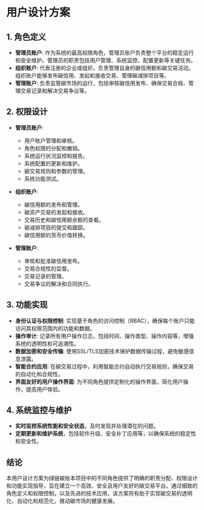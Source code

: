 
# 用户设计方案

## 1. 角色定义

- **管理员账户**: 作为系统的最高权限角色，管理员账户负责整个平台的稳定运行和安全维护。管理员的职责包括用户管理、系统监控、配置更新等关键任务。
- **组织账户**: 代表注册的企业或组织，负责管理自身的碳信用额和碳交易活动。组织账户能够发布碳信用、发起和接收交易、管理碳减排项目等。
- **管理账户**: 负责监管碳市场的运行，包括审核碳信用发布、确保交易合规、管理交易记录和解决交易争议等。

## 2. 权限设计

- **管理员账户**:
  - 用户账户管理和审核。
  - 角色权限的分配和撤销。
  - 系统运行状况监控和报告。
  - 系统配置的更新和维护。
  - 碳交易规则和参数的管理。
  - 系统功能测试。

- **组织账户**:
  - 碳信用额的发布和管理。
  - 碳资产交易的发起和接收。
  - 交易历史和碳信用额余额的查看。
  - 碳减排项目的提交和跟踪。
  - 碳信用额的货币价值转换。

- **管理账户**:
  - 审核和批准碳信用发布。
  - 交易合规性的监督。
  - 交易记录的管理。
  - 交易争议的解决和合同执行。

## 3. 功能实现

- **身份认证与权限控制**: 实现基于角色的访问控制（RBAC），确保每个账户只能访问其权限范围内的功能和数据。
- **操作审计**: 记录所有用户操作日志，包括时间、操作类型、操作内容等，增强系统的透明性和可追溯性。
- **数据加密和安全传输**: 使用SSL/TLS加密技术保护数据传输过程，避免敏感信息泄露。
- **智能合约应用**: 在碳交易过程中，利用智能合约自动执行交易规则，确保交易的自动化和合规性。
- **界面友好的用户操作界面**: 为不同角色提供定制化的操作界面，简化用户操作，提高用户体验。

## 4. 系统监控与维护

- **实时监控系统性能和安全状态**，及时发现并处理潜在的问题。
- **定期更新和维护系统**，包括软件升级、安全补丁应用等，以确保系统的稳定性和安全性。

## 结论

本用户设计方案为绿链碳账本项目中的不同角色提供了明确的职责分配、权限设计和功能实现指导，旨在建立一个高效、安全且用户友好的碳交易平台。通过细致的角色定义和权限控制，以及先进的技术应用，该方案将有助于实现碳交易的透明化、自动化和规范化，推动碳市场的健康发展。
